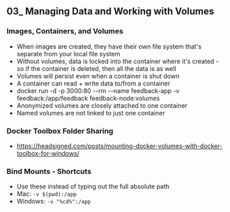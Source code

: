 ## 03_ Managing Data and Working with Volumes

### Images, Containers, and Volumes
- When images are created, they have their own file system that's separate from your local file system
- Without volumes, data is locked into the container where it's created - so if the container is deleted, then all the data is as well
- Volumes will persist even when a container is shut down
- A container can read + write data to/from a container
- docker run -d -p 3000:80 --rm --name feedback-app -v feedback:/app/feedback feedback-node:volumes
- Anonymized volumes are closely attached to one container
- Named volumes are not linked to just one container

### Docker Toolbox Folder Sharing
- https://headsigned.com/posts/mounting-docker-volumes-with-docker-toolbox-for-windows/

### Bind Mounts - Shortcuts
- Use these instead of typing out the full absolute path
- Mac: `-v $(pwd):/app`
- Windows: `-v "%cd%":/app`